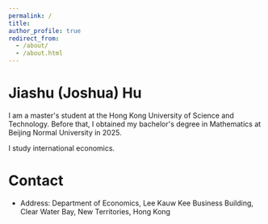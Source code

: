 ```yaml
---
permalink: /
title:
author_profile: true
redirect_from: 
  - /about/
  - /about.html
---
```

# Jiashu (Joshua) Hu

I am a master's student at the Hong Kong University of Science and Technology. Before that, I obtained my bachelor's degree in Mathematics at Beijing Normal University in 2025.

I study international economics.

# Contact

- Address: Department of Economics, Lee Kauw Kee Business Building, Clear Water Bay, New Territories, Hong Kong



